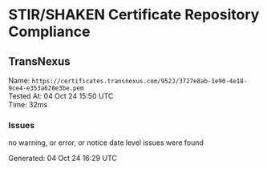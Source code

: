 # STIR/SHAKEN Certificate Repository Compliance

## TransNexus

Name: `https://certificates.transnexus.com/952J/3727e8ab-1e90-4e18-9ce4-e353a628e3be.pem`\
Tested At: 04 Oct 24 15:50 UTC\
Time: 32ms

### Issues

no warning, or error, or notice date level issues were found

Generated: 04 Oct 24 16:29 UTC